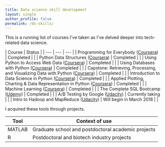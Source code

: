 ```yaml
---
title: Data science skill development
layout: single
author_profile: false
permalink: /ds-skills/
---
```


This is a running list of courses I've taken as I've delved deeper into tech-related data science.

| Course | Status | 
| --- | --- |  --- | 
| Programming for Everybody ([Coursera](https://www.coursera.org/specializations/python)) | Completed | |
| Python Data Structures ([Coursera](https://www.coursera.org/specializations/python)) | Completed | |
| Using Python to Access Web Data ([Coursera](https://www.coursera.org/specializations/python)) | Completed | |
| Using Databases with Python ([Coursera](https://www.coursera.org/specializations/python)) | Completed | |
| Capstone: Retrieving, Processing, and Visualizing Data with Python ([Coursera](https://www.coursera.org/specializations/python)) | Completed | |
| Introduction to Data Science in Python ([Coursera](https://www.coursera.org/learn/python-data-analysis)) | Completed | |
| Applied Plotting, Charting & Data Representation in Python ([Coursera](https://www.coursera.org/learn/python-plotting)) | Completed | |
| Machine Learning ([Coursera](https://www.coursera.org/learn/machine-learning)) | Completed | |
| The Complete SQL Bootcamp ([Udemy](https://www.udemy.com/the-complete-sql-bootcamp/)) | Completed | |
| A/B Testing by Google ([Udacity](https://www.udacity.com/course/ab-testing--ud257)) | Currently taking | |
| Intro to Hadoop and MapReduce ([Udacity](https://www.udacity.com/course/intro-to-hadoop-and-mapreduce--ud617)) | Will begin in March 2018 | |

I acquired these tools through projects.

| Tool | Context of use |
| --- | --- |
| MATLAB | Graduate school and postdoctoral academic projects |
| R | Postdoctoral and biotech industry projects |